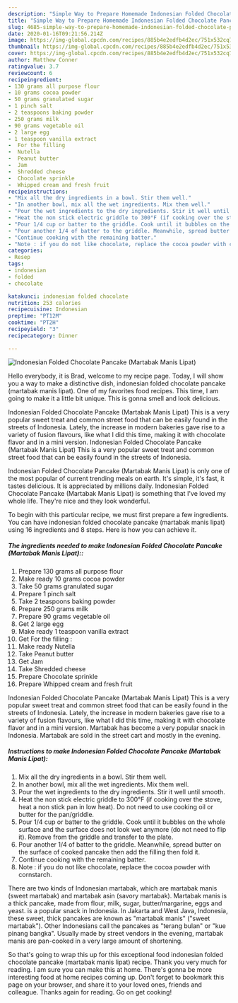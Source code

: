 ```yaml
---
description: "Simple Way to Prepare Homemade Indonesian Folded Chocolate Pancake (Martabak Manis Lipat)"
title: "Simple Way to Prepare Homemade Indonesian Folded Chocolate Pancake (Martabak Manis Lipat)"
slug: 4685-simple-way-to-prepare-homemade-indonesian-folded-chocolate-pancake-martabak-manis-lipat
date: 2020-01-16T09:21:56.214Z
image: https://img-global.cpcdn.com/recipes/885b4e2edfb4d2ec/751x532cq70/indonesian-folded-chocolate-pancake-martabak-manis-lipat-recipe-main-photo.jpg
thumbnail: https://img-global.cpcdn.com/recipes/885b4e2edfb4d2ec/751x532cq70/indonesian-folded-chocolate-pancake-martabak-manis-lipat-recipe-main-photo.jpg
cover: https://img-global.cpcdn.com/recipes/885b4e2edfb4d2ec/751x532cq70/indonesian-folded-chocolate-pancake-martabak-manis-lipat-recipe-main-photo.jpg
author: Matthew Conner
ratingvalue: 3.7
reviewcount: 6
recipeingredient:
- 130 grams all purpose flour
- 10 grams cocoa powder
- 50 grams granulated sugar
- 1 pinch salt
- 2 teaspoons baking powder
- 250 grams milk
- 90 grams vegetable oil
- 2 large egg
- 1 teaspoon vanilla extract
-  For the filling 
-  Nutella
-  Peanut butter
-  Jam
-  Shredded cheese
-  Chocolate sprinkle
-  Whipped cream and fresh fruit
recipeinstructions:
- "Mix all the dry ingredients in a bowl. Stir them well."
- "In another bowl, mix all the wet ingredients. Mix them well."
- "Pour the wet ingredients to the dry ingredients. Stir it well until smooth."
- "Heat the non stick electric griddle to 300°F (if cooking over the stove, heat a non stick pan in low heat). Do not need to use cooking oil or butter for the pan/griddle."
- "Pour 1/4 cup or batter to the griddle. Cook until it bubbles on the whole surface and the surface does not look wet anymore (do not need to flip it). Remove from the griddle and transfer to the plate."
- "Pour another 1/4 of batter to the griddle. Meanwhile, spread butter on the surface of cooked pancake then add the filling then fold it."
- "Continue cooking with the remaining batter."
- "Note : if you do not like chocolate, replace the cocoa powder with cornstarch."
categories:
- Resep
tags:
- indonesian
- folded
- chocolate

katakunci: indonesian folded chocolate
nutrition: 253 calories
recipecuisine: Indonesian
preptime: "PT12M"
cooktime: "PT2H"
recipeyield: "3"
recipecategory: Dinner

---
```



![Indonesian Folded Chocolate Pancake (Martabak Manis Lipat)](https://img-global.cpcdn.com/recipes/885b4e2edfb4d2ec/751x532cq70/indonesian-folded-chocolate-pancake-martabak-manis-lipat-recipe-main-photo.jpg)

Hello everybody, it is Brad, welcome to my recipe page. Today, I will show you a way to make a distinctive dish, indonesian folded chocolate pancake (martabak manis lipat). One of my favorites food recipes. This time, I am going to make it a little bit unique. This is gonna smell and look delicious.

Indonesian Folded Chocolate Pancake (Martabak Manis Lipat) This is a very popular sweet treat and common street food that can be easily found in the streets of Indonesia. Lately, the increase in modern bakeries gave rise to a variety of fusion flavours, like what I did this time, making it with chocolate flavor and in a mini version. Indonesian Folded Chocolate Pancake (Martabak Manis Lipat) This is a very popular sweet treat and common street food that can be easily found in the streets of Indonesia.

Indonesian Folded Chocolate Pancake (Martabak Manis Lipat) is only one of the most popular of current trending meals on earth. It's simple, it's fast, it tastes delicious. It is appreciated by millions daily. Indonesian Folded Chocolate Pancake (Martabak Manis Lipat) is something that I've loved my whole life. They're nice and they look wonderful.


To begin with this particular recipe, we must first prepare a few ingredients. You can have indonesian folded chocolate pancake (martabak manis lipat) using 16 ingredients and 8 steps. Here is how you can achieve it.

##### The ingredients needed to make Indonesian Folded Chocolate Pancake (Martabak Manis Lipat)::

1. Prepare 130 grams all purpose flour
1. Make ready 10 grams cocoa powder
1. Take 50 grams granulated sugar
1. Prepare 1 pinch salt
1. Take 2 teaspoons baking powder
1. Prepare 250 grams milk
1. Prepare 90 grams vegetable oil
1. Get 2 large egg
1. Make ready 1 teaspoon vanilla extract
1. Get  For the filling :
1. Make ready  Nutella
1. Take  Peanut butter
1. Get  Jam
1. Take  Shredded cheese
1. Prepare  Chocolate sprinkle
1. Prepare  Whipped cream and fresh fruit


Indonesian Folded Chocolate Pancake (Martabak Manis Lipat) This is a very popular sweet treat and common street food that can be easily found in the streets of Indonesia. Lately, the increase in modern bakeries gave rise to a variety of fusion flavours, like what I did this time, making it with chocolate flavor and in a mini version. Martabak has become a very popular snack in Indonesia. Martabak are sold in the street cart and mostly in the evening. 

##### Instructions to make Indonesian Folded Chocolate Pancake (Martabak Manis Lipat):

1. Mix all the dry ingredients in a bowl. Stir them well.
1. In another bowl, mix all the wet ingredients. Mix them well.
1. Pour the wet ingredients to the dry ingredients. Stir it well until smooth.
1. Heat the non stick electric griddle to 300°F (if cooking over the stove, heat a non stick pan in low heat). Do not need to use cooking oil or butter for the pan/griddle.
1. Pour 1/4 cup or batter to the griddle. Cook until it bubbles on the whole surface and the surface does not look wet anymore (do not need to flip it). Remove from the griddle and transfer to the plate.
1. Pour another 1/4 of batter to the griddle. Meanwhile, spread butter on the surface of cooked pancake then add the filling then fold it.
1. Continue cooking with the remaining batter.
1. Note : if you do not like chocolate, replace the cocoa powder with cornstarch.


There are two kinds of Indonesian martabak, which are martabak manis (sweet martabak) and martabak asin (savory martabak). Martabak manis is a thick pancake, made from flour, milk, sugar, butter/margarine, eggs and yeast. is a popular snack in Indonesia. In Jakarta and West Java, Indonesia, these sweet, thick pancakes are known as &#34;martabak manis&#34; (&#34;sweet martabak&#34;). Other Indonesians call the pancakes as &#34;terang bulan&#34; or &#34;kue pinang bangka&#34;. Usually made by street vendors in the evening, martabak manis are pan-cooked in a very large amount of shortening. 

So that's going to wrap this up for this exceptional food indonesian folded chocolate pancake (martabak manis lipat) recipe. Thank you very much for reading. I am sure you can make this at home. There's gonna be more interesting food at home recipes coming up. Don't forget to bookmark this page on your browser, and share it to your loved ones, friends and colleague. Thanks again for reading. Go on get cooking!
